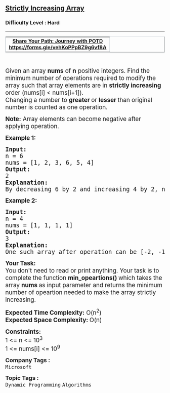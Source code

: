 <h2><a href="https://www.geeksforgeeks.org/problems/convert-to-strictly-increasing-array3351/1">Strictly Increasing Array</a></h2><h3>Difficulty Level : Hard</h3><hr><div class="problems_problem_content__Xm_eO"><table style="border-collapse: collapse; width: 100.013%; border-color: #CED4D9;" border="1">
<tbody>
<tr>
<td style="width: 99.2396%; text-align: center;"><strong><a href="https://forms.gle/vehKoPPpBZ9g6vf8A" target="_blank" rel="noopener">Share Your Path: Journey with POTD</a></strong><br><a href="https://forms.gle/vehKoPPpBZ9g6vf8A" target="_blank" rel="noopener"><strong>https://forms.gle/vehKoPPpBZ9g6vf8A</strong></a></td>
</tr>
</tbody>
</table>
<p>&nbsp;</p>
<p><span style="font-size: 14pt;">Given an array <strong>nums</strong> of <strong>n</strong> positive integers. Find the minimum number of operations required to modify the array such that array elements are in <strong>strictly increasing</strong> order (nums[i] &lt; nums[i+1]).<br>Changing&nbsp;a number to <strong>greater </strong>or <strong>lesser </strong>than original number is counted as one operation.</span></p>
<p><span style="font-size: 14pt;"><strong>Note:</strong> Array elements can become negative after applying operation.</span></p>
<p><span style="font-size: 14pt;"><strong>Example 1:</strong></span></p>
<pre><span style="font-size: 14pt;"><strong>Input:<br></strong>n = 6<br>nums = [1, 2, 3, 6, 5, 4]
<strong>Output: <br></strong>2
<strong>Explanation: <br></strong>By decreasing 6 by 2 and increasing 4 by 2, nums will be like [1, 2, 3, 4, 5, 6] which is stricly increasing.
</span></pre>
<p><span style="font-size: 14pt;"><strong>Example 2:</strong></span></p>
<pre><span style="font-size: 14pt;"><strong>Input:</strong> <br>n = 4<br>nums = [1, 1, 1, 1]
<strong>Output: <br></strong>3
<strong>Explanation: <br></strong>One such array after operation can be [-2, -1, 0, 1]. We require atleast 3 operations for this example.
</span></pre>
<p><span style="font-size: 14pt;"><strong>Your Task:</strong><br>You don't need to read or print anything. Your task is to complete the function&nbsp;<strong>min_opeartions()&nbsp;</strong>which takes the array <strong>nums </strong>as input parameter and returns the minimum number of opeartion needed to make the array strictly increasing.</span></p>
<p><span style="font-size: 14pt;"><strong>Expected Time Complexity:</strong> O(n<sup>2</sup>)</span><br><span style="font-size: 14pt;"><strong>Expected Space Complexity:&nbsp;</strong>O(n)</span></p>
<p><span style="font-size: 14pt;"><strong>Constraints:&nbsp;</strong><br>1 &lt;= n &lt;= 10<sup>3</sup><br>1 &lt;= nums[i] &lt;= 10<sup>9</sup></span></p></div><p><span style=font-size:18px><strong>Company Tags : </strong><br><code>Microsoft</code>&nbsp;<br><p><span style=font-size:18px><strong>Topic Tags : </strong><br><code>Dynamic Programming</code>&nbsp;<code>Algorithms</code>&nbsp;